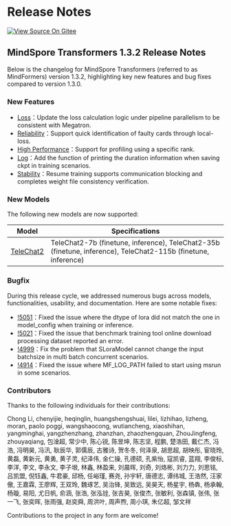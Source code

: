 # Release Notes

[![View Source On Gitee](https://mindspore-website.obs.cn-north-4.myhuaweicloud.com/website-images/r2.4.10/resource/_static/logo_source_en.svg)](https://gitee.com/mindspore/docs/blob/r2.4.10/docs/mindformers/docs/source_en/RELEASE.md)

## MindSpore Transformers 1.3.2 Release Notes

Below is the changelog for MindSpore Transformers (referred to as MindFormers) version 1.3.2, highlighting key new features and bug fixes compared to version 1.3.0.

### New Features

- [Loss](https://gitee.com/mindspore/mindformers/pulls/4709)：Update the loss calculation logic under pipeline parallelism to be consistent with Megatron.
- [Reliability](https://gitee.com/mindspore/mindformers/pulls/4629)：Support quick identification of faulty cards through local-loss.
- [High Performance](https://gitee.com/mindspore/mindformers/pulls/4630)：Support for profiling using a specific rank.
- [Log](https://gitee.com/mindspore/mindformers/pulls/4622)：Add the function of printing the duration information when saving ckpt in training scenarios.
- [Stability](https://www.mindspore.cn/mindformers/docs/en/r1.3.0/function/resume_training.html#resumable-training)：Resume training supports communication blocking and completes weight file consistency verification.

### New Models

The following new models are now supported:

| Model                                                                                   | Specifications                                                                                                |
|-------------------------------------------------------------------------------------|---------------------------------------------------------------------------------------------------------------|
| [TeleChat2](https://gitee.com/mindspore/mindformers/tree/r1.3.0/research/telechat2) | TeleChat2-7b (finetune, inference), TeleChat2-35b (finetune, inference), TeleChat2-115b (finetune, inference) |

### Bugfix

During this release cycle, we addressed numerous bugs across models, functionalities, usability, and documentation.
Here are some notable fixes:

- [!5051](https://gitee.com/mindspore/mindformers/pulls/5051)：Fixed the issue where the dtype of lora did not match the one in model_config when training or inference.
- [!5021](https://gitee.com/mindspore/mindformers/pulls/5021)：Fixed the issue that benchmark training tool online download processing dataset reported an error.
- [!4999](https://gitee.com/mindspore/mindformers/pulls/4999)：Fix the problem that SLoraModel cannot change the input batchsize in multi batch concurrent scenarios.
- [!4914](https://gitee.com/mindspore/mindformers/pulls/4914)：Fixed the issue where MF_LOG_PATH failed to start using msrun in some scenarios.

### Contributors

Thanks to the following individuals for their contributions:

Chong Li, chenyijie, heqinglin, huangshengshuai, lilei, lizhihao, lizheng, moran, paolo poggi, wangshaocong, wutiancheng, xiaoshihan, yangminghai, yangzhenzhang, zhanzhan, zhaozhengquan, ZhouJingfeng, zhouyaqiang, 包淦超, 常少中, 陈心锐, 陈昱坤, 陈志坚, 程鹏, 楚浩田, 戴仁杰, 冯浩, 冯明昊, 冯汛, 耿辰华, 郭儒辰, 古雅诗, 贺冬冬, 何泽泉, 胡思超, 胡映彤, 宦晓玲, 黄磊, 黄新元, 黄勇, 黄子灵, 纪泽伟, 金仁操, 孔德硕, 孔紫怡, 寇凯睿, 蓝翔, 李俊标, 李洋, 李文, 李永文, 李子垠, 林鑫, 林盈来, 刘晨晖, 刘奇, 刘烙彬, 刘力力, 刘思铭, 吕凯盟, 倪钰鑫, 牛君豪, 邱杨, 任峪瑾, 赛尧, 孙宇轩, 唐德志, 谭纬城, 王浩然, 汪家傲, 王嘉霖, 王廖辉, 王双玲, 魏琢艺, 吴治锋, 吴致远, 吴昊天, 杨星宇, 杨犇, 杨承翰, 杨璇, 易阳, 尤日帆, 俞涵, 张浩, 张泓铨, 张吉昊, 张俊杰, 张敏利, 张森镇, 张伟, 张一飞, 张奕晖, 张雨强, 赵奕舜, 周洪叶, 周声煦, 周小琪, 朱亿超, 邹文祥

Contributions to the project in any form are welcome!
